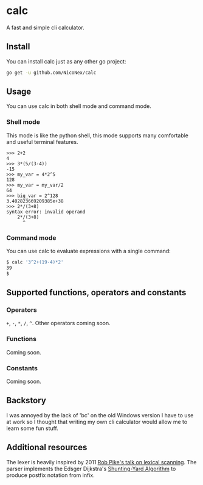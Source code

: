 # calc
A fast and simple cli calculator.

## Install
You can install calc just as any other go project:
```bash
go get -u github.com/NicoNex/calc
```

## Usage
You can use calc in both shell mode and command mode.

### Shell mode
This mode is like the python shell, this mode supports many comfortable and useful terminal features.
```
>>> 2+2
4
>>> 3*(5/(3-4))
-15
>>> my_var = 4*2^5
128
>>> my_var = my_var/2
64
>>> big_var = 2^128
3.402823669209385e+38
>>> 2*/(3+8)
syntax error: invalid operand
	2*/(3+8)
	  ^
```

### Command mode
You can use calc to evaluate expressions with a single command:
```bash
$ calc '3^2+(19-4)*2'
39
$
```

## Supported functions, operators and constants
### Operators
`+`, `-`, `*`, `/`, `^`.
Other operators coming soon.

### Functions
Coming soon.

### Constants
Coming soon.

## Backstory
I was annoyed by the lack of 'bc' on the old Windows version I have to use at work so I thought that writing my own cli calculator would allow me to learn some fun stuff.

## Additional resources
The lexer is heavily inspired by 2011 [Rob Pike's talk on lexical scanning](https://www.youtube.com/watch?v=HxaD_trXwRE&list=LLXhKV860LFdgQVU6kJlRbww&index=2&t=2710s).
The parser implements the Edsger Dijkstra's [Shunting-Yard Algorithm](https://en.wikipedia.org/wiki/Shunting-yard_algorithm) to produce postfix notation from infix.
